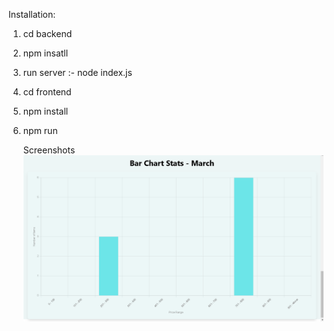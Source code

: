 Installation:

1) cd backend
2) npm insatll
3) run server :- node index.js

4) cd frontend
5) npm install
6) npm run

   Screenshots
   ![Project Screenshot](https://github.com/Rohitjadhav7174/Roxiler-assignment-Rohit-Jadhav-/blob/main/Screenshot%202024-10-09%20152351.png?raw=true)


